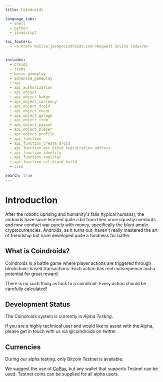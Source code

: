 ```yaml
---
title: Coindroids

language_tabs:
  - shell
  - python
  - javascript

toc_footers:
  - <a href='mailto:josh@coindroids.com'>Request Invite Code</a>


includes:
  - droids
  - items
  - basic_gameplay
  - advanced_gameplay
  - api
  - api_authorization
  - api_object
  - api_object_badge
  - api_object_currency
  - api_object_droid
  - api_object_event
  - api_object_garage
  - api_object_item
  - api_object_payout
  - api_object_player 
  - api_object_profile
  - api_function
  - api_function_create_droid
  - api_function_get_droid_registration_address
  - api_function_identify
  - api_function_register
  - api_function_set_droid_build
  - ccss

search: true
---
```


# Introduction

After the robotic uprising and humanity's falls (typical humans), the androids have since learned quite a bit from their once squishy overlords and now conduct war purely with money, specifically the blunt ample cryptocurrencies. Androids, as it turns out, haven't really mastered the art of friendship but have developed quite a fondness for battle.

## What is Coindroids?

Coindroids is a battle game where player actions are triggered through blockchain-based transactions. Each action has real consequence and a potential for great reward. 

There is no such thing as luck to a coindroid. Every action should be carefully calculated!

## Development Status

The Coindroids system is currently in *Alpha Testing*.  

If you are a highly technical user and would like to assist with the Alpha, please get in touch with us via @coindroids on twitter.   

## Currencies

During our alpha testing, only Bitcoin Testnet is available. 

We suggest the use of [CoPay](https://copay.io), but any wallet that supports Testnet can be used. Testnet coins can be supplied for all alpha users. 



